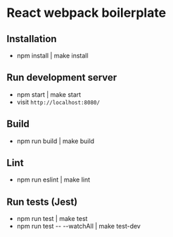 # React webpack boilerplate

## Installation

* npm install | make install

## Run development server

* npm start | make start
* visit `http://localhost:8080/`

## Build

* npm run build | make build

## Lint

* npm run eslint | make lint

## Run tests (Jest)

* npm run test | make test
* npm run test -- --watchAll | make test-dev

